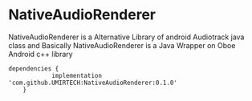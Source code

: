 # NativeAudioRenderer
NativeAudioRenderer is a Alternative Library of android Audiotrack java class and Basically NativeAudioRenderer is a Java Wrapper on Oboe Android c++ library
```
dependencies {
	        implementation 'com.github.UMIRTECH:NativeAudioRenderer:0.1.0'
	}
 ```
